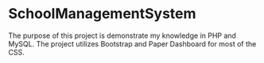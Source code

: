 # SchoolManagementSystem
The purpose of this project is demonstrate my knowledge in PHP and MySQL. The project utilizes Bootstrap and Paper Dashboard for most of the CSS.
